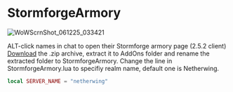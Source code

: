 # StormforgeArmory
![WoWScrnShot_061225_033421](https://github.com/user-attachments/assets/e7a38cba-aadf-4bb3-8fcf-9210c63e2523)

ALT-click names in chat to open their Stormforge armory page (2.5.2 client)
[Download](https://github.com/Minnona/StormforgeArmory/archive/refs/heads/main.zip) the .zip archive, extract it to AddOns folder and rename the extracted folder to StormforgeArmory.
Change the line in StormforgeArmory.lua to specifiy realm name, default one is Netherwing.
```lua
local SERVER_NAME = "netherwing"
